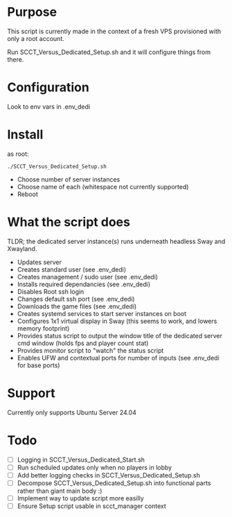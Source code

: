 
# Purpose

This script is currently made in the context of a fresh VPS provisioned with only a root account.

Run SCCT_Versus_Dedicated_Setup.sh and it will configure things from there.

# Configuration

Look to env vars in .env_dedi

# Install

as root:

```./SCCT_Versus_Dedicated_Setup.sh```

- Choose number of server instances
- Choose name of each (whitespace not currently supported)
- Reboot

# What the script does

TLDR; the dedicated server instance(s) runs underneath headless Sway and Xwayland.

- Updates server
- Creates standard user (see .env_dedi)
- Creates management / sudo user (see .env_dedi)
- Installs required dependancies (see .env_dedi)
- Disables Root ssh login
- Changes default ssh port (see .env_dedi)
- Downloads the game files (see .env_dedi)
- Creates systemd services to start server instances on boot
- Configures 1x1 virtual display in Sway (this seems to work, and lowers memory footprint)
- Provides status script to output the window title of the dedicated server cmd window (holds fps and player count stat)
- Provides monitor script to "watch" the status script
- Enables UFW and contextual ports for number of inputs (see .env_dedi for base ports)

# Support

Currently only supports Ubuntu Server 24.04

# Todo
- [ ] Logging in SCCT_Versus_Dedicated_Start.sh
- [ ] Run scheduled updates only when no players in lobby
- [ ] Add better logging checks in SCCT_Versus_Dedicated_Setup.sh
- [ ] Decompose SCCT_Versus_Dedicated_Setup.sh into functional parts rather than giant main body :)
- [ ] Implement way to update script more easilly
- [ ] Ensure Setup script usable in scct_manager context
